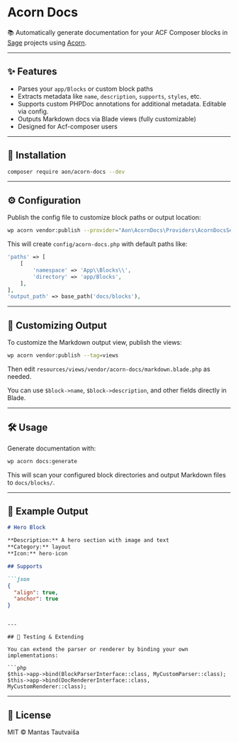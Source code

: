 # Acorn Docs

📚 Automatically generate documentation for your ACF Composer blocks in [Sage](https://roots.io/sage) projects using [Acorn](https://roots.io/acorn/).

---

## ✨ Features

- Parses your `app/Blocks` or custom block paths
- Extracts metadata like `name`, `description`, `supports`, `styles`, etc.
- Supports custom PHPDoc annotations for additional metadata. Editable via config.
- Outputs Markdown docs via Blade views (fully customizable)
- Designed for Acf-composer users

---

## 🚀 Installation

```bash
composer require aon/acorn-docs --dev
```

---

## ⚙️ Configuration

Publish the config file to customize block paths or output location:

```bash
wp acorn vendor:publish --provider="Aon\AcornDocs\Providers\AcornDocsServiceProvider" --tag=config
```

This will create `config/acorn-docs.php` with default paths like:

```php
'paths' => [
    [
        'namespace' => 'App\\Blocks\\',
        'directory' => 'app/Blocks',
    ],
],
'output_path' => base_path('docs/blocks'),
```

---

## 🎨 Customizing Output

To customize the Markdown output view, publish the views:

```bash
wp acorn vendor:publish --tag=views
```

Then edit `resources/views/vendor/acorn-docs/markdown.blade.php` as needed.

You can use `$block->name`, `$block->description`, and other fields directly in Blade.

---

## 🛠 Usage

Generate documentation with:

```bash
wp acorn docs:generate
```

This will scan your configured block directories and output Markdown files to `docs/blocks/`.

---

## 🧱 Example Output

```markdown
# Hero Block

**Description:** A hero section with image and text  
**Category:** layout  
**Icon:** hero-icon

## Supports

```json
{
  "align": true,
  "anchor": true
}
```
```

---

## 🧪 Testing & Extending

You can extend the parser or renderer by binding your own implementations:

```php
$this->app->bind(BlockParserInterface::class, MyCustomParser::class);
$this->app->bind(DocRendererInterface::class, MyCustomRenderer::class);
```

---

## 📄 License

MIT © Mantas Tautvaiša

